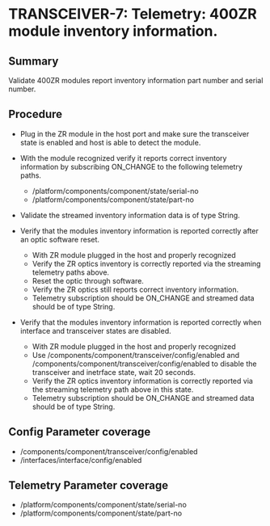 # TRANSCEIVER-7: Telemetry: 400ZR module inventory information. 

## Summary

Validate 400ZR modules report inventory information part number and serial
number.

## Procedure

*   Plug in the ZR module in the host port and make sure the transceiver 
    state is enabled and host is able to detect the module.
*   With the module recognized verify it reports correct inventory
    information by subscribing ON_CHANGE to the following telemetry paths.

    *   /platform/components/component/state/serial-no
    *   /platform/components/component/state/part-no

*   Validate the streamed inventory information data is of type String.

*   Verify that the modules inventory information is reported correctly after
    an optic software reset.

    *   With ZR module plugged in the host and properly recognized 
    *   Verify the ZR optics inventory is correctly reported via the 
        streaming telemetry paths above.
    *   Reset the optic through software.
    *   Verify the ZR optics still reports correct inventory information.
    *   Telemetry subscription should be ON_CHANGE and streamed data should
        be of type String.

*   Verify that the modules inventory information is reported correctly when
    interface and transceiver states are disabled.

    *   With ZR module plugged in the host and properly recognized
    *   Use /components/component/transceiver/config/enabled and 
        /components/component/transceiver/config/enabled to disable the
        transceiver and inetrface state, wait 20 seconds. 
    *   Verify the ZR optics inventory information is correctly reported via
        the streaming telemetry path above in this state.
    *   Telemetry subscription should be ON_CHANGE and streamed data should
        be of type String.

## Config Parameter coverage

*   /components/component/transceiver/config/enabled
*   /interfaces/interface/config/enabled

## Telemetry Parameter coverage

*   /platform/components/component/state/serial-no
*   /platform/components/component/state/part-no
